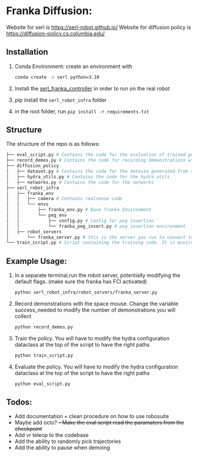 # Franka Diffusion:

Website for serl is https://serl-robot.github.io/
Website for diffusion policy is https://diffusion-policy.cs.columbia.edu/

## Installation
1. Conda Environment:
    create an environment with
    ```bash
    conda create -n serl python=3.10
    ```

2.  Install the [serl_franka_controller](https://github.com/rail-berkeley/serl_franka_controller) in order to run on the real robot
3.  pip install the `serl_robot_infra` folder
4.  in the root folder, run `pip install -r requirements.txt`

## Structure
The structure of the repo is as follows:
```bash
├── eval_script.py # Contains the code for the evaluation of trained policy
├── record_demos.py # Contains the code for recording demonstrations with a space mouse
├── diffusion_policy
│   ├── dataset.py # Contains the code for the dataste generated from serl demonstrations
│   ├── hydra_utils.py # Contains the code for the hydra utils
│   ├── networks.py # Contains the code for the networks
├── serl_robot_infra
│   ├── franka_env
│   │   ├── camera # Contains realsense code
│   │   └── envs
│   │       ├── franka_env.py # Base franka Environment
│   │       └── peg_env 
│   │           ├── config.py # Config for peg insertion 
│   │           └── franka_peg_insert.py # peg insertion environment
│   ├── robot_servers
│       └── franka_server.py # this is the server you run to connect to the robot
└── train_script.py # Script containing the training code. It is environment-agnostic
```
## Example Usage:
1. In a separate terminal,run the robot server, potentially modifying the default flags. (make sure the franka has FCI activated)
    ```bash
    python serl_robot_infra/robot_servers/franka_server.py
    ```
2. Record demonstrations with the space mouse. Change the variable success_needed to modify the number of demonstrations you will collect
    ```bash
    python record_demos.py
    ```
3. Train the policy. You will have to modify the hydra configuration dataclass at the top of the script to have the right paths
    ```bash
    python train_script.py
    ```
4. Evaluate the policy. You will have to modify the hydra configuration dataclass at the top of the script to have the right paths
    ```bash
    python eval_script.py
    ```

## Todos:
- Add documentation + clean procedure on how to use robosuite
- Maybe add octo?
~~- Make the eval script read the paramaters from the checkpoint~~
- Add vr teleop to the codebase
- Add the ability to randomly pick trajectories
- Add the ability to pause when demoing
